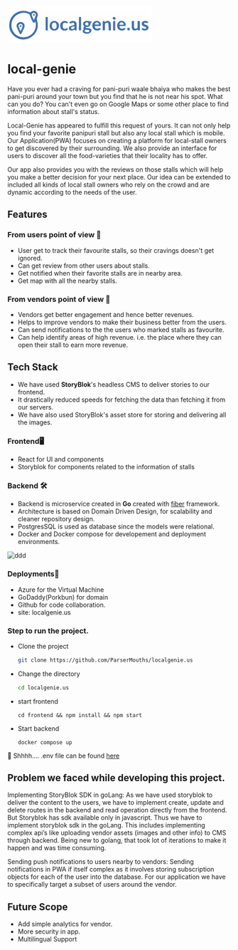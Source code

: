 <img title="a title" alt="Alt text" src="./readme-img/pic.png">

# local-genie

Have you ever had a craving for pani-puri waale bhaiya who makes the best
pani-puri around your town but you find that he is not near his spot.
What can you do? You can't even go on Google Maps or some other place to find
information about stall's status.

Local-Genie has appeared to fulfill this request of yours. It can not only help
you find your favorite panipuri stall but also any local stall which is mobile.
Our Application(PWA) focuses on creating a platform for local-stall owners to get
discovered by their surrounding. We also provide an interface for users to discover
all the food-varieties that their locality has to offer.

Our app also provides you with the reviews on those stalls which will help you make a
better decision for your next place. Our idea can be extended to included all kinds of
local stall owners who rely on the crowd and are dynamic according to the needs of the
user.

## Features

### From users point of view 🌚

- User get to track their favourite stalls, so their cravings doesn't get ignored.
- Can get review from other users about stalls.
- Get notified when their favorite stalls are in nearby area.
- Get map with all the nearby stalls.

### From vendors point of view 🌝

- Vendors get better engagement and hence better revenues.
- Helps to improve vendors to make their business better from the users.
- Can send notifications to the the users who marked stalls as favourite.
- Can help identify areas of high revenue. i.e. the place where they can open their stall to earn more revenue.


## Tech Stack

- We have used **StoryBlok**'s headless CMS to deliver stories to our frontend.
- It drastically reduced speeds for fetching the data than fetching it from our servers.
- We have also used StoryBlok's asset store for storing and delivering all the images. 

### Frontend🖥️ 
- React for UI and components
- Storyblok for components related to the information of stalls

### Backend 🛠️
- Backend is microservice created in **Go** created with [fiber](https://gofiber.io/) framework.
- Architecture is based on Domain Driven Design, for scalability and cleaner repository design.
- PostgresSQL is used as database since the models were relational.
- Docker and Docker compose for developement and deployment environments.
<img width="1392" alt="ddd" src="https://user-images.githubusercontent.com/51414879/216795052-af2b1353-db6b-4a8a-9009-3bf779b5a708.png">

### Deployments🚀
- Azure for the Virtual Machine
- GoDaddy(Porkbun) for domain
- Github for code collaboration. 
- site: localgenie.us

### Step to run the project.

- Clone the project
  ```sh
  git clone https://github.com/ParserMouths/localgenie.us
  ```

- Change the directory
  ```sh
  cd localgenie.us
  ```
- start frontend
  ```
  cd frontend && npm install && npm start
  ```
- Start backend
  ```
  docker compose up
  ```

🤫 Shhhh.... .env file can be found [here](https://gist.github.com/madrix01/02dbc074c35ab1c65c05399d66f6f1ba)

## Problem we faced while developing this project.
Implementing StoryBlok SDK in goLang: As we have used storyblok to deliver the content to the users, we have to implement create, update and delete routes in the backend and read operation directly from the frontend. But Storyblok has sdk available only in javascript. Thus we have to implement storyblok sdk in the goLang. This includes implementing complex api’s like uploading vendor assets (images and other info) to CMS through backend. Being new to golang, that took lot of iterations to make it happen and was time consuming.

Sending push notifications to users nearby to vendors: Sending notifications in PWA if itself complex as it involves storing subscription objects for each of the user into the database. For our application we have to specifically target a subset of users around the vendor.

## Future Scope
- Add simple analytics for vendor.
- More security in app.
- Multilingual Support 
